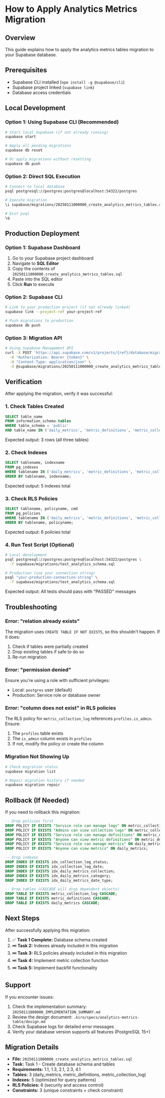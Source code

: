 # How to Apply Analytics Metrics Migration

## Overview
This guide explains how to apply the analytics metrics tables migration to your Supabase database.

## Prerequisites
- Supabase CLI installed (`npm install -g @supabase/cli`)
- Supabase project linked (`supabase link`)
- Database access credentials

## Local Development

### Option 1: Using Supabase CLI (Recommended)
```bash
# Start local Supabase (if not already running)
supabase start

# Apply all pending migrations
supabase db reset

# Or apply migrations without resetting
supabase db push
```

### Option 2: Direct SQL Execution
```bash
# Connect to local database
psql postgresql://postgres:postgres@localhost:54322/postgres

# Execute migration
\i supabase/migrations/20250111000000_create_analytics_metrics_tables.sql

# Exit psql
\q
```

## Production Deployment

### Option 1: Supabase Dashboard
1. Go to your Supabase project dashboard
2. Navigate to **SQL Editor**
3. Copy the contents of `20250111000000_create_analytics_metrics_tables.sql`
4. Paste into the SQL editor
5. Click **Run** to execute

### Option 2: Supabase CLI
```bash
# Link to your production project (if not already linked)
supabase link --project-ref your-project-ref

# Push migrations to production
supabase db push
```

### Option 3: Migration API
```bash
# Using Supabase Management API
curl -X POST 'https://api.supabase.com/v1/projects/{ref}/database/migrations' \
  -H "Authorization: Bearer {token}" \
  -H "Content-Type: application/json" \
  -d @supabase/migrations/20250111000000_create_analytics_metrics_tables.sql
```

## Verification

After applying the migration, verify it was successful:

### 1. Check Tables Created
```sql
SELECT table_name 
FROM information_schema.tables 
WHERE table_schema = 'public' 
AND table_name IN ('daily_metrics', 'metric_definitions', 'metric_collection_log');
```

Expected output: 3 rows (all three tables)

### 2. Check Indexes
```sql
SELECT tablename, indexname 
FROM pg_indexes 
WHERE tablename IN ('daily_metrics', 'metric_definitions', 'metric_collection_log')
ORDER BY tablename, indexname;
```

Expected output: 5 indexes total

### 3. Check RLS Policies
```sql
SELECT tablename, policyname, cmd 
FROM pg_policies 
WHERE tablename IN ('daily_metrics', 'metric_definitions', 'metric_collection_log')
ORDER BY tablename, policyname;
```

Expected output: 6 policies total

### 4. Run Test Script (Optional)
```bash
# Local development
psql postgresql://postgres:postgres@localhost:54322/postgres \
  -f supabase/migrations/test_analytics_schema.sql

# Production (use your connection string)
psql "your-production-connection-string" \
  -f supabase/migrations/test_analytics_schema.sql
```

Expected output: All tests should pass with "PASSED" messages

## Troubleshooting

### Error: "relation already exists"
The migration uses `CREATE TABLE IF NOT EXISTS`, so this shouldn't happen. If it does:
1. Check if tables were partially created
2. Drop existing tables if safe to do so
3. Re-run migration

### Error: "permission denied"
Ensure you're using a role with sufficient privileges:
- Local: `postgres` user (default)
- Production: Service role or database owner

### Error: "column does not exist" in RLS policies
The RLS policy for `metric_collection_log` references `profiles.is_admin`. Ensure:
1. The `profiles` table exists
2. The `is_admin` column exists in `profiles`
3. If not, modify the policy or create the column

### Migration Not Showing Up
```bash
# Check migration status
supabase migration list

# Repair migration history if needed
supabase migration repair
```

## Rollback (If Needed)

If you need to rollback this migration:

```sql
-- Drop policies first
DROP POLICY IF EXISTS "Service role can manage logs" ON metric_collection_log;
DROP POLICY IF EXISTS "Admins can view collection logs" ON metric_collection_log;
DROP POLICY IF EXISTS "Service role can manage definitions" ON metric_definitions;
DROP POLICY IF EXISTS "Anyone can view metric definitions" ON metric_definitions;
DROP POLICY IF EXISTS "Service role can manage metrics" ON daily_metrics;
DROP POLICY IF EXISTS "Anyone can view metrics" ON daily_metrics;

-- Drop indexes
DROP INDEX IF EXISTS idx_collection_log_status;
DROP INDEX IF EXISTS idx_collection_log_date;
DROP INDEX IF EXISTS idx_daily_metrics_collection;
DROP INDEX IF EXISTS idx_daily_metrics_category;
DROP INDEX IF EXISTS idx_daily_metrics_date_type;

-- Drop tables (CASCADE will drop dependent objects)
DROP TABLE IF EXISTS metric_collection_log CASCADE;
DROP TABLE IF EXISTS metric_definitions CASCADE;
DROP TABLE IF EXISTS daily_metrics CASCADE;
```

## Next Steps

After successfully applying this migration:

1. ✅ **Task 1 Complete:** Database schema created
2. ⏭️ **Task 2:** Indexes already included in this migration
3. ⏭️ **Task 3:** RLS policies already included in this migration
4. ⏭️ **Task 4:** Implement metric collection function
5. ⏭️ **Task 5:** Implement backfill functionality

## Support

If you encounter issues:
1. Check the implementation summary: `20250111000000_IMPLEMENTATION_SUMMARY.md`
2. Review the design document: `.kiro/specs/analytics-metrics-table/design.md`
3. Check Supabase logs for detailed error messages
4. Verify your database version supports all features (PostgreSQL 15+)

## Migration Details

- **File:** `20250111000000_create_analytics_metrics_tables.sql`
- **Task:** Task 1 - Create database schema and tables
- **Requirements:** 1.1, 1.3, 2.1, 2.3, 4.1
- **Tables:** 3 (daily_metrics, metric_definitions, metric_collection_log)
- **Indexes:** 5 (optimized for query patterns)
- **RLS Policies:** 6 (security and access control)
- **Constraints:** 3 (unique constraints + check constraint)
